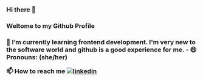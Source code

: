 ### Hi there 👋 
<h3>Weltome to my Github Profile<h3>
🌱 I’m currently learning frontend development. I'm very new to the software world and github is a good experience for me.
- 😄 Pronouns: (she/her)

📫 How to reach me
[![linkedin](https://img.shields.io/badge/Linkedin-000000?style=for-the-badge&logo=Linkedin&logoColor=white)](https://www.linkedin.com/in/sinem-bejna-demir-890147211/)








<!--
**BejnaDemir/BejnaDemir** is a ✨ _special_ ✨ repository because its `README.md` (this file) appears on your GitHub profile.

Here are some ideas to get you started:

- 🔭 I’m currently working on ...
- 🌱 I’m currently learning ...
- 👯 I’m looking to collaborate on ...
- 🤔 I’m looking for help with ...
- 💬 Ask me about ...
- 📫 How to reach me: ...
- 😄 Pronouns: ...
- ⚡ Fun fact: ...
-->
